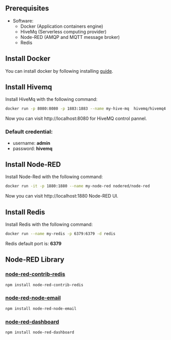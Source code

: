 ## Prerequisites
- Software:
    - Docker (Application containers engine)
    - HiveMq (Serverless computing provider)
    - Node-RED (AMQP and MQTT message broker)
    - Redis

## Install Docker

You can install docker by following installing [guide](https://docs.docker.com/engine/install/).

## Install Hivemq

Install HiveMq with the following command:

```sh
docker run -p 8080:8080 -p 1883:1883 --name my-hive-mq  hivemq/hivemq4 
```

Now you can visit http://localhost:8080 for HiveMQ control pannel.

### Default credential:
- username: <b>admin</b>
- password: <b>hivemq</b>

## Install Node-RED
Install Node-Red with the following command:
```sh
docker run -it -p 1880:1880 --name my-node-red nodered/node-red  
```

Now you can visit http://localhost:1880 Node-RED UI.

## Install Redis
Install Redis with the following command:
```sh
docker run --name my-redis -p 6379:6379 -d redis
```
Redis default port is: <b>6379</b>

## Node-RED Library

### [node-red-contrib-redis](https://flows.nodered.org/node/node-red-contrib-redis)
```sh
npm install node-red-contrib-redis
```

### [node-red-node-email](https://flows.nodered.org/node/node-red-node-email)
```sh
npm install node-red-node-email
```

### [node-red-dashboard](https://flows.nodered.org/node/node-red-dashboard)
```sh
npm install node-red-dashboard
```
